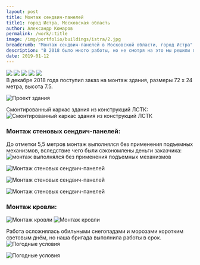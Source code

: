 ```yaml
---
layout: post
title: Монтаж сендвич-панелей
title1: город Истра, Московская область
author: Александр Комаров
permalink: /work/:title
image: /img/portfolio/buildings/istra/2.jpg
breadcrumb: "Монтаж сендвич-панелей в Московской области, город Истра"
description: "В 2018 было много работы, но не смотря на это мы решили продолжить цикл статей о нашем деле"
date: 2019-01-12
---
```

<div class="fotorama"
     data-nav="thumbs"
     data-allowfullscreen="native"
     data-loop="true">
  <img src="/img/portfolio/buildings/istra/1.jpg">
  <img src="/img/portfolio/buildings/istra/2.jpg">
  <img src="/img/portfolio/buildings/istra/3.jpg">
  <img src="/img/portfolio/buildings/istra/4.jpg">
  <img src="/img/portfolio/buildings/istra/5.jpg">
</div>
В декабре 2018 года поступил заказ на монтаж здания, размеры 72 х 24 метра, высота 7.5.


![Проект здания](/img/portfolio/buildings/istra/2.jpg "Проект здания")

Смонтированный каркас здания из конструкций ЛСТК:
![Смонтированный каркас здания из конструкций ЛСТК](/img/portfolio/buildings/istra/1.jpg "Смонтированный каркас здания из конструкций ЛСТК")


### Монтаж стеновых сендвич-панелей:
До отметки 5,5 метров монтаж выполнялся без применения подъемных механизмов, вследствие чего были сэкономлены деньги заказчика:
![монтаж выполнялся без применения подъемных механизмов](/img/portfolio/buildings/istra/5.jpg "монтаж выполнялся без применения подъемных механизмов")

![Монтаж стеновых сендвич-панелей](/img/portfolio/buildings/istra/6.jpg "Монтаж стеновых сендвич-панелей")

![Монтаж стеновых сендвич-панелей](/img/portfolio/buildings/istra/3.jpg "Монтаж стеновых сендвич-панелей")

![Монтаж стеновых сендвич-панелей](/img/portfolio/buildings/istra/4.jpg "Монтаж стеновых сендвич-панелей")

### Монтаж кровли:
![Монтаж кровли](/img/portfolio/buildings/istra/8.jpg "Монтаж кровли")
![Монтаж кровли](/img/portfolio/buildings/istra/13.jpg "Монтаж кровли")

Работа осложнялась обильными снегопадами и морозами коротким световым днём, но наша бригада выполнила работы в срок.
![Погодные условия](/img/portfolio/buildings/istra/7.jpg "Погодные условия")

![Погодные условия](/img/portfolio/buildings/istra/11.jpg "Погодные условия")

